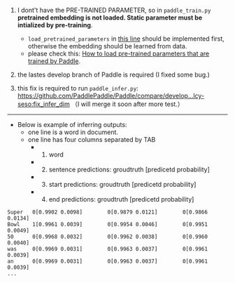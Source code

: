 1. I dont't have the PRE-TRAINED PARAMETER, so in `paddle_train.py` **pretrained embedding is not loaded. Static parameter must be intialized by pre-training**.
    - `load_pretrained_parameters` in [this line](https://github.com/lcy-seso/paddle_experiment/blob/master/paddle_train.py#L40) should be implemented first, otherwise the embedding should be learned from data.
    - please check this: [How to load pre-trained parameters that are trained by Paddle](https://github.com/lcy-seso/paddle_experiment/blob/master/notes/notes_about_PaddlePaddle.md#5-how-to-load-pre-trained-parameters-that-are-trained-by-paddle).

2. the lastes develop branch of Paddle is required (I fixed some bug.)
3. this fix is required to run `paddle_infer.py`: https://github.com/PaddlePaddle/Paddle/compare/develop...lcy-seso:fix_infer_dim （I will merge it soon after more test.）

---
* Below is example of inferring outputs:
  - one line is a word in document.
  - one line has four columns separated by TAB
    - 1. word
    - 2. sentence predictions: groudtruth [predicetd probability]
    - 3. start predictions: groudtruth [predicetd probability]
    - 4. end predictions: groudtruth [predicetd probability]

```text
Super   0[0.9902 0.0098]        0[0.9879 0.0121]        0[0.9866 0.0134]
Bowl    1[0.9961 0.0039]        0[0.9954 0.0046]        0[0.9951 0.0049]
50      0[0.9968 0.0032]        0[0.9962 0.0038]        0[0.9960 0.0040]
was     0[0.9969 0.0031]        0[0.9963 0.0037]        0[0.9961 0.0039]
an      0[0.9969 0.0031]        0[0.9963 0.0037]        0[0.9961 0.0039]
...
```

